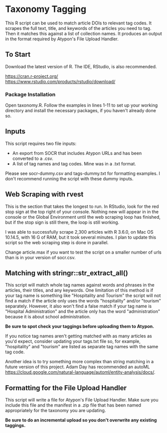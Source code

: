 # Taxonomy Tagging
This R script can be used to match article DOIs to relevant tag codes. It scrapes the full text, title, and keywords of the articles you need to tag. Then it matches this against a list of collection names. It produces an output in the format required by Atypon's File Upload Handler.

## To Start
Download the latest version of R. The IDE, RStudio, is also recommended. 

https://cran.r-project.org/
https://www.rstudio.com/products/rstudio/download/

### Package Installation
Open taxonomy.R. Follow the examples in lines 1-11 to set up your working directory and install the necessary packages, if you haven't already done so.

## Inputs
This script requires two file inputs: 
* An export from SOCR that includes Atypon URLs and has been converted to a .csv.
* A list of tag names and tag codes. Mine was in a .txt format.

Please see socr-dummy.csv and tags-dummy.txt for formatting examples. I don't recommend running the script with these dummy inputs.

## Web Scraping with rvest
This is the section that takes the longest to run. In RStudio, look for the red stop sign at the top right of your console. Nothing new will appear in in the console or the Global Environment until the web scraping loop has finished, but if the stop sign is still there, the loop is still working.

I was able to successfully scrape 2,300 articles with R 3.6.0, on Mac OS 10.14.5, with 16 G of RAM, but it took several minutes. I plan to update this script so the web scraping step is done in parallel.

Change article.max if you want to test the script on a smaller number of urls than is in your version of socr.csv.

## Matching with stringr::str_extract_all()
This script will match whole tag names against words and phrases in the articles, their titles, and any keywords. One limitation of this method is if your tag name is something like "Hospitality and Tourism" the script will not find a match if the article only uses the words "hospitality" and/or "tourism" separately. However, it also won't find a false match if your tag name is "Hospital Administration" and the article only has the word "administration" because it is about school administration. 

**Be sure to spot check your taggings before uploading them to Atypon.**

If you notice tag names aren't getting matched with as many articles as you'd expect, consider updating your tags.txt file so, for example, "hospitality" and "tourism" are listed as separate tag names with the same tag code. 

Another idea is to try something more complex than string matching in a future version of this project. Adam Day has recommended an autoML https://cloud.google.com/natural-language/automl/entity-analysis/docs/.

## Formatting for the File Upload Handler
This script will write a file for Atypon's File Upload Handler. Make sure you include this file and the manifest in a .zip file that has been named appropriately for the taxonomy you are updating. 

**Be sure to do an incremental upload so you don't overwrite any existing taggings.**




